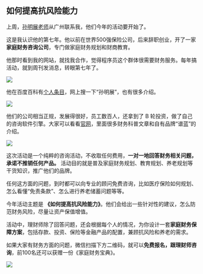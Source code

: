 ## 如何提高抗风险能力

上周，[孙明展老师](https://baike.baidu.com/item/%E5%AD%99%E6%98%8E%E5%B1%95/55347274)从广州联系我，他们今年的活动要开始了。

这是我认识他的第七年。他以前在世界500强保险公司，后来辞职创业，开了一家**家庭财务咨询公司**，专门做家庭财务规划和财商教育。

他那时看到我的网站，就找我合作，觉得程序员这个群体很需要财务服务。每年搞活动，就到周刊发消息，转眼第七年了。

![](https://cdn.beekka.com/blogimg/asset/202304/bg2023041606.webp)

他在百度百科有[个人条目](https://baike.baidu.com/item/%E5%AD%99%E6%98%8E%E5%B1%95/55347274)，网上搜一下“孙明展”，也有很多介绍。

![](https://cdn.beekka.com/blogimg/asset/202406/bg2024060701.webp)

他们的公司相当正规，发展得很好，员工数百人，还拿到了 B 轮投资，做了自己的咨询软件引擎。大家可以看看[官网](https://www.trussan.com/)，里面很多财务科普文章和自有品牌“谱蓝”的介绍。

![](https://cdn.beekka.com/blogimg/asset/202304/bg2023041702.webp)

这次活动是一个纯粹的咨询活动，不收取任何费用，**一对一地回答财务相关问题，承诺不推销任何产品。** 活动目的就是普及家庭财务规划、教育规划、养老规划等干货知识，推广他们的品牌。

任何这方面的问题，到时都可以向专业的顾问免费咨询，比如医疗保险如何规划、怎么看懂“免责条款”、怎么进行养老储蓄问题等等。

今年活动主题是 **《如何提高抗风险能力》**。他们会给出一些针对性的建议，怎么防范财务风险，尽量让资产保值增值。

活动中，理财师除了回答问题，还会根据每个人的情况，为你设计一套**家庭财务保障方案**，包括存款、投资、保险等金融产品的配置，兼顾抗风险和养老的需求。

如果大家有财务方面的问题，微信扫描下方二维码，就可以**免费报名，跟理财师咨询**，前100名还可以获赠一份《家庭财务宝典》。

![](https://cdn.beekka.com/blogimg/asset/202406/bg2024060702.webp)
